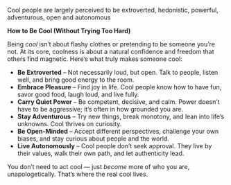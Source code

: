 Cool people are largely perceived to be extroverted, hedonistic, powerful, adventurous, open and autonomous

**How to Be Cool (Without Trying Too Hard)**

Being *cool* isn’t about flashy clothes or pretending to be someone you’re not. At its core, coolness is about a natural confidence and freedom that others find magnetic. Here’s what truly makes someone cool:

* **Be Extroverted** – Not necessarily loud, but open. Talk to people, listen well, and bring good energy to the room.
* **Embrace Pleasure** – Find joy in life. Cool people know how to have fun, savor good food, laugh loud, and live fully.
* **Carry Quiet Power** – Be competent, decisive, and calm. Power doesn’t have to be aggressive; it’s often in how grounded you are.
* **Stay Adventurous** – Try new things, break monotony, and lean into life’s unknowns. Cool thrives on curiosity.
* **Be Open-Minded** – Accept different perspectives, challenge your own biases, and stay curious about people and the world.
* **Live Autonomously** – Cool people don’t seek approval. They live by their values, walk their own path, and let authenticity lead.

You don’t need to act cool — just *become* more of who you are, unapologetically. That’s where the real cool lives.
